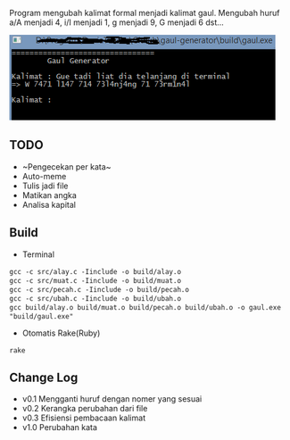 Program mengubah kalimat formal menjadi kalimat gaul.
Mengubah huruf a/A menjadi 4, i/I menjadi 1, g menjadi 9, G menjadi 6 dst...

![Cuplikan](Cuplikan.png)

## TODO
* ~Pengecekan per kata~
* Auto-meme
* Tulis jadi file
* Matikan angka
* Analisa kapital

## Build
* Terminal
```batch
gcc -c src/alay.c -Iinclude -o build/alay.o
gcc -c src/muat.c -Iinclude -o build/muat.o
gcc -c src/pecah.c -Iinclude -o build/pecah.o
gcc -c src/ubah.c -Iinclude -o build/ubah.o
gcc build/alay.o build/muat.o build/pecah.o build/ubah.o -o gaul.exe
"build/gaul.exe"
```

* Otomatis Rake(Ruby)
```batch
rake
```

## Change Log
* v0.1	Mengganti huruf dengan nomer yang sesuai
* v0.2	Kerangka perubahan dari file
* v0.3	Efisiensi pembacaan kalimat
* v1.0	Perubahan kata
